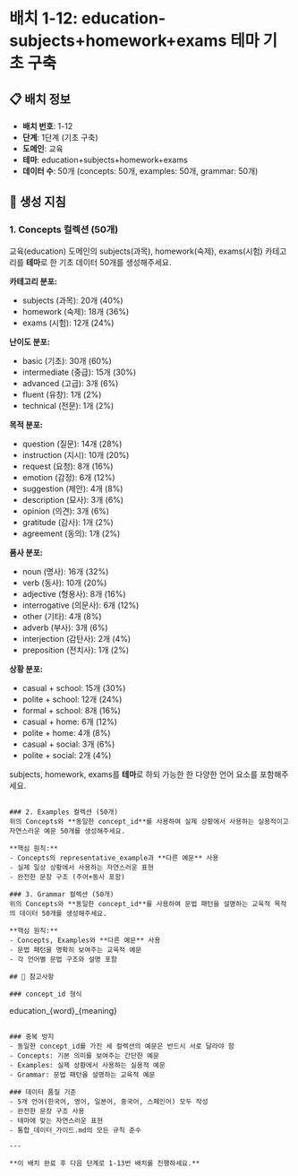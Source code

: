 # 배치 1-12: education-subjects+homework+exams 테마 기초 구축

## 📋 배치 정보
- **배치 번호**: 1-12
- **단계**: 1단계 (기초 구축)
- **도메인**: 교육
- **테마**: education+subjects+homework+exams
- **데이터 수**: 50개 (concepts: 50개, examples: 50개, grammar: 50개)

## 🎯 생성 지침

### 1. Concepts 컬렉션 (50개)
교육(education) 도메인의 subjects(과목), homework(숙제), exams(시험) 카테고리를 **테마**로 한 기초 데이터 50개를 생성해주세요.

**카테고리 분포:**
- subjects (과목): 20개 (40%)
- homework (숙제): 18개 (36%)
- exams (시험): 12개 (24%)

**난이도 분포:**
- basic (기초): 30개 (60%)
- intermediate (중급): 15개 (30%)
- advanced (고급): 3개 (6%)
- fluent (유창): 1개 (2%)
- technical (전문): 1개 (2%)

**목적 분포:**
- question (질문): 14개 (28%)
- instruction (지시): 10개 (20%)
- request (요청): 8개 (16%)
- emotion (감정): 6개 (12%)
- suggestion (제안): 4개 (8%)
- description (묘사): 3개 (6%)
- opinion (의견): 3개 (6%)
- gratitude (감사): 1개 (2%)
- agreement (동의): 1개 (2%)

**품사 분포:**
- noun (명사): 16개 (32%)
- verb (동사): 10개 (20%)
- adjective (형용사): 8개 (16%)
- interrogative (의문사): 6개 (12%)
- other (기타): 4개 (8%)
- adverb (부사): 3개 (6%)
- interjection (감탄사): 2개 (4%)
- preposition (전치사): 1개 (2%)

**상황 분포:**
- casual + school: 15개 (30%)
- polite + school: 12개 (24%)
- formal + school: 8개 (16%)
- casual + home: 6개 (12%)
- polite + home: 4개 (8%)
- casual + social: 3개 (6%)
- polite + social: 2개 (4%)

subjects, homework, exams를 **테마**로 하되 가능한 한 다양한 언어 요소를 포함해주세요.

```

### 2. Examples 컬렉션 (50개)
위의 Concepts와 **동일한 concept_id**를 사용하여 실제 상황에서 사용하는 실용적이고 자연스러운 예문 50개를 생성해주세요.

**핵심 원칙:**
- Concepts의 representative_example과 **다른 예문** 사용
- 실제 일상 상황에서 사용하는 자연스러운 표현
- 완전한 문장 구조 (주어+동사 포함)

### 3. Grammar 컬렉션 (50개)
위의 Concepts와 **동일한 concept_id**를 사용하여 문법 패턴을 설명하는 교육적 목적의 데이터 50개를 생성해주세요.

**핵심 원칙:**
- Concepts, Examples와 **다른 예문** 사용
- 문법 패턴을 명확히 보여주는 교육적 예문
- 각 언어별 문법 구조와 설명 포함

## 📝 참고사항

### concept_id 형식
```
education_{word}_{meaning}
```

### 중복 방지
- 동일한 concept_id를 가진 세 컬렉션의 예문은 반드시 서로 달라야 함
- Concepts: 기본 의미를 보여주는 간단한 예문
- Examples: 실제 상황에서 사용하는 실용적 예문  
- Grammar: 문법 패턴을 설명하는 교육적 예문

### 데이터 품질 기준
- 5개 언어(한국어, 영어, 일본어, 중국어, 스페인어) 모두 작성
- 완전한 문장 구조 사용
- 테마에 맞는 자연스러운 표현
- 통합_데이터_가이드.md의 모든 규칙 준수

---

**이 배치 완료 후 다음 단계로 1-13번 배치를 진행하세요.**